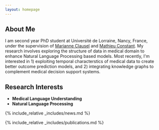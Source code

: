 ```yaml
---
layout: homepage
---
```


## About Me


I am second year PhD student at Université de Lorraine, Nancy, France, under the supervision of <a href="https://sites.google.com/site/marianneclausel/home?authuser=0">Marianne Clausel</a> and <a href="https://perso.atilf.fr/mconstant/">Mathieu Constant</a>. My research involves exploring the structure of data in medical domain to enhance Natural Language Processing based models. Most recently, I'm interested in 1) exploiting temporal characterstics of medical data to create better outcome prediction models, and 2) integrating knowledge graphs to complement medical decision support systems.



## Research Interests

- **Medical Language Understanding** 
- **Natural Language Processing** 


{% include_relative _includes/news.md %}

{% include_relative _includes/publications.md %}

